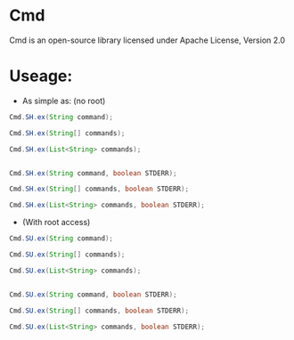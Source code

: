 Cmd
=

Cmd is an open-source library licensed under Apache License, Version 2.0

Useage:
=

- As simple as: (no root)

```java
Cmd.SH.ex(String command);

Cmd.SH.ex(String[] commands);

Cmd.SH.ex(List<String> commands);


Cmd.SH.ex(String command, boolean STDERR);

Cmd.SH.ex(String[] commands, boolean STDERR);

Cmd.SH.ex(List<String> commands, boolean STDERR);
```

- (With root access)

```java
Cmd.SU.ex(String command);

Cmd.SU.ex(String[] commands);

Cmd.SU.ex(List<String> commands);


Cmd.SU.ex(String command, boolean STDERR);

Cmd.SU.ex(String[] commands, boolean STDERR);

Cmd.SU.ex(List<String> commands, boolean STDERR);
```

